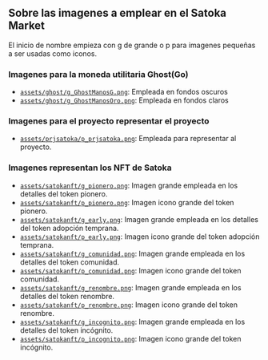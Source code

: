 ## Sobre las imagenes a emplear en el Satoka Market
El inicio de nombre empieza con g de grande o p para imagenes pequeñas a ser usadas como iconos.

### Imagenes para la moneda utilitaria Ghost(Go)

- [`assets/ghost/g_GhostManosG.png`](assets/ghost/g_GhostManosG.png): Empleada en fondos oscuros
- [`assets/ghost/g_GhostManosOro.png`](assets/ghost/g_GhostManosOro.png): Empleada en fondos claros

### Imagenes para el proyecto representar el proyecto

- [`assets/prjsatoka/p_prjsatoka.png`](assets/prjsatoka/p_prjsatoka.png): Empleada para representar al proyecto.

### Imagenes representan los NFT de Satoka

- [`assets/satokanft/g_pionero.png`](assets/satokanft/g_pionero.png): Imagen grande empleada en los detalles del token pionero.
- [`assets/satokanft/p_pionero.png`](assets/satokanft/p_pionero.png): Imagen icono grande del token pionero.
- [`assets/satokanft/g_early.png`](assets/satokanft/g_early.png): Imagen grande empleada en los detalles del token adopción temprana.
- [`assets/satokanft/p_early.png`](assets/satokanft/p_early.png): Imagen icono grande del token adopción temprana.
- [`assets/satokanft/g_comunidad.png`](assets/satokanft/g_comunidad.png): Imagen grande empleada en los detalles del token comunidad.
- [`assets/satokanft/p_comunidad.png`](assets/satokanft/p_comunidad.png): Imagen icono grande del token comunidad.
- [`assets/satokanft/g_renombre.png`](assets/satokanft/g_renombre.png): Imagen grande empleada en los detalles del token renombre.
- [`assets/satokanft/p_renombre.png`](assets/satokanft/p_renombre.png): Imagen icono grande del token renombre.
- [`assets/satokanft/g_incognito.png`](assets/satokanft/g_incognito.png): Imagen grande empleada en los detalles del token incógnito.
- [`assets/satokanft/p_incognito.png`](assets/satokanft/p_incognito.png): Imagen icono grande del token incógnito.
